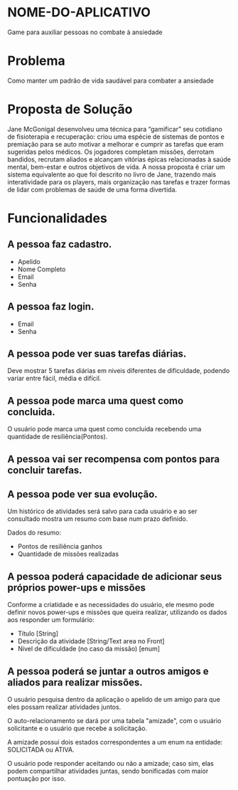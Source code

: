 # NOME-DO-APLICATIVO
Game para auxiliar pessoas no combate à ansiedade

# Problema

Como manter um padrão de vida saudável para combater a ansiedade 

# Proposta de Solução
Jane McGonigal desenvolveu uma técnica para “gamificar” seu cotidiano de fisioterapia e recuperação: criou uma espécie de sistemas de pontos e premiação para se auto motivar a melhorar e cumprir as tarefas que eram sugeridas pelos médicos.
Os jogadores completam missões, derrotam bandidos, recrutam aliados e alcançam vitórias épicas relacionadas à saúde mental, bem-estar e outros objetivos de vida. A nossa proposta é criar um sistema equivalente ao que foi descrito no livro de Jane, trazendo mais interatividade para os players, mais organização nas tarefas e trazer formas de lidar com problemas de saúde de uma forma divertida.


# Funcionalidades 

## A pessoa faz cadastro.

- Apelido
- Nome Completo
- Email
- Senha

## A pessoa faz login.

- Email
- Senha

## A pessoa pode ver suas tarefas diárias.

Deve mostrar 5 tarefas diárias em niveis diferentes de dificuldade, podendo variar entre fácil, média e difícil.

## A pessoa pode marca uma quest como concluida.

O usuário pode marca uma quest como concluida recebendo uma quantidade de resiliência(Pontos).

## A pessoa vai ser recompensa com pontos para concluir tarefas.

## A pessoa pode ver sua evolução.

Um histórico de atividades será salvo para cada usuário e ao ser consultado mostra um resumo com base num prazo definido.

Dados do resumo:
- Pontos de resiliência ganhos
- Quantidade de missões realizadas

## A pessoa poderá capacidade de adicionar seus próprios power-ups e missões

Conforme a criatidade e as necessidades do usuário, ele mesmo pode definir
novos power-ups e missões que queira realizar, utilizando os dados aos responder um formulário:

- Título [String]
- Descrição da atividade [String/Text area no Front]
- Nível de dificuldade (no caso da missão) [enum]

## A pessoa poderá se juntar a outros amigos e aliados para realizar missões.

O usuário pesquisa dentro da aplicação o apelido de um amigo para que eles possam
realizar atividades juntos.

O auto-relacionamento se dará por uma tabela "amizade", com o usuário solicitante
e o usuário que recebe a solicitação.

A amizade possui dois estados correspondentes a um enum na entidade: SOLICITADA ou ATIVA.

O usuário pode responder aceitando ou não a amizade; caso sim, elas podem compartilhar
atividades juntas, sendo bonificadas com maior pontuação por isso.
